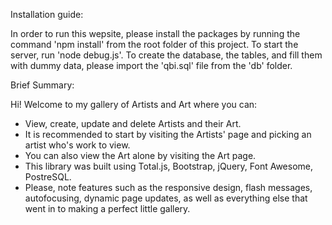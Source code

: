 Installation guide:

In order to run this wepsite, please install the packages by running the command 'npm install' from the root folder of this project.
To start the server, run 'node debug.js'.
To create the database, the tables, and fill them with dummy data, please import the 'qbi.sql' file from the 'db' folder.


Brief Summary:

Hi! Welcome to my gallery of Artists and Art where you can:

- View, create, update and delete Artists and their Art. 
- It is recommended to start by visiting the Artists' page and picking an artist who's work to view.
- You can also view the Art alone by visiting the Art page.
- This library was built using Total.js, Bootstrap, jQuery, Font Awesome, PostreSQL.
- Please, note features such as the responsive design, flash messages, autofocusing, dynamic page updates, as well as everything else that went in to making a perfect little gallery.